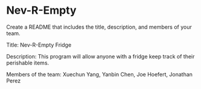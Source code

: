 # Nev-R-Empty
Create a README that includes the title, description, and members of your team.

Title: Nev-R-Empty Fridge

Description: This program will allow anyone with a fridge keep track of their perishable items. 

Members of the team: Xuechun Yang, Yanbin Chen, Joe Hoefert, Jonathan Perez
